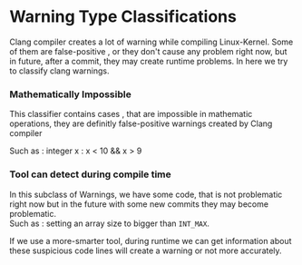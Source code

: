 # Warning Type Classifications #

Clang compiler creates a lot of warning while compiling Linux-Kernel. Some of them are false-positive , or they don't cause any problem right now, but in future, after a commit, they may create runtime problems. In here we try to classify clang warnings.

### Mathematically Impossible ###
This classifier contains cases , that are impossible in mathematic operations, they are definitly false-positive warnings created by Clang compiler

Such as :  integer x : x < 10 && x > 9  

### Tool can detect during compile time ###
In this subclass of Warnings, we have some code, that is not problematic right now but in the future with some new commits they may become problematic.  
Such as : setting an array size to bigger than ```INT_MAX```. 

If we use a more-smarter tool, during runtime we can get information about these suspicious code lines will create a warning or not  more accurately.



